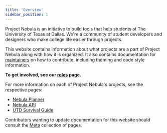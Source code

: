 ```yaml
---
title: 'Overview'
sidebar_position: 1
---
```


Project Nebula is an initiative to build tools that help students at The
University of Texas at Dallas. We're a community of student developers and
designers who make college life easier through projects.

This website contains information about what projects are a part of Project
Nebula along with how it is organized. It also contains documentation for
[maintainers](docs/maintainers/overview) on how to contribute, including theming
and code style information.

**To get involved, see our [roles](/docs/about/roles/overview) page.**

For more information on each of Project Nebula's projects, see the respective
pages:

- [Nebula Planner](/docs/about/projects/planner)
- [Nebula API](docs/about/projects/nebula-api)
- [UTD Survival Guide](docs/about/projects/utd-survival-guide)

Contributors wanting to update documentation for this website should consult the
[Meta](docs/meta/create-a-page) collection of pages.
